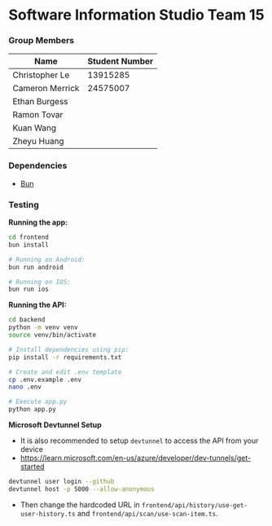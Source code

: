 # Software Information Studio Team 15

### Group Members

| Name | Student Number |
| --- | --- |
| Christopher Le | 13915285 |
| Cameron Merrick | 24575007 |
| Ethan Burgess |  |
| Ramon Tovar |  |
| Kuan Wang |  |
| Zheyu Huang |  |


### Dependencies
- [Bun](https://bun.sh/docs/installation)

### Testing

**Running the app:**
```bash
cd frontend
bun install

# Running on Android:
bun run android

# Running on IOS:
bun run ios
```

**Running the API:**
```bash
cd backend
python -m venv venv
source venv/bin/activate

# Install dependencies using pip:
pip install -r requirements.txt

# Create and edit .env template
cp .env.example .env
nano .env

# Execute app.py
python app.py
```

**Microsoft Devtunnel Setup**
- It is also recommended to setup `devtunnel` to access the API from your device
- https://learn.microsoft.com/en-us/azure/developer/dev-tunnels/get-started
```bash
devtunnel user login --github
devtunnel host -p 5000 --allow-anonymous
```
- Then change the hardcoded URL in `frontend/api/history/use-get-user-history.ts` and `frontend/api/scan/use-scan-item.ts`.